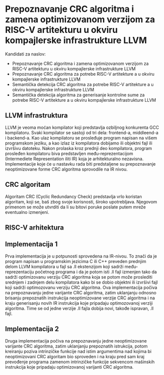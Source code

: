 # Prepoznavanje CRC algoritma i zamena optimizovanom verzijom za RISC-V artitekturu u okviru kompajlerske infrastrukture LLVM

Kandidati za naslov:
- Prepoznavanje CRC algoritma i zamena optimizovanom verzijom za RISC-V artitekturu u okviru kompajlerske infrastrukture LLVM
- Prepoznavanje CRC algoritma za potrebe RISC-V artitekture a u okviru kompajlerske infrastrukture LLVM
- Semantička detekcija CRC algoritma za potrebe RISC-V artitekture a u okviru kompajlerske infrastrukture LLVM
- Semantička detekcija algoritma za generisanje kontrolne sume za potrebe RISC-V artitekture a u okviru kompajlerske infrastrukture LLVM

## LLVM infrastruktura
LLVM je veoma moćan kompilator koji predstavlja ozbiljnog konkurenta GCC kompilatoru.
Svaki kompilator se sastoji od tri dela: frontend-a, middleend-a i backend-a. Kao ulaz kompilatoru se prosleđuje program napisan na višem programskom jeziku, 
a kao izlaz iz kompilatora dobijamo ili objektni fajl ili izvršivu datoteku.
Nakon prolaska kroz prednji deo kompilatora, program prosleđen kompilatoru biva predstavljen među-reprezentacijom (Intermediete Representation iliti IR) koja je arhitekturalno nezavisna.
Implementacije koje će u nastavku rada biti predstaljene su prepoznavanje neoptimizovane forme CRC algoritma sprovodile na IR nivou. 

## CRC algoritam
Algoritam CRC (Cyclic Redundancy Check) predstavlja vrlo koristan algoritam, koji se, baš zbog svoje korisnosti, široko upotrebljava. 
Njegovom primenom se može utvrditi da li su bitovi poruke poslate putem mreže eventualno izmenjeni.


## RISC-V arhitektura

## Implementacija 1
Prva implementacija je u potpunosti sprovedena na IR-nivou. To znači da je program napisan u programskim jezicima C ili C++ preveden prednjim delom LLVM kompilatora u fajl sa .ll ekstenzijom
koji sadrži među-reprezentaciju početnog programa i da je potom isti .ll fajl izmenjen tako da sadrži optimizovanu verziju CRC algoritma koja se potom može proslediti srednjem i zadnjem delu 
kompilatora kako bi se dobio objektni ili izvršivi fajl koji sadrži optimozovanu verziju CRC algoritma. 
Ova implementacija počiva na prepoznavanju jedne varijante CRC algoritma, zatim uklanjanju odnosno brisanju prepoznatih instrukcija neoptimizovane verzije CRC algoritma i na kraju generisanju 
novih IR instrukcija koje pripadaju optimozovanoj verziji algoritma. Time se od jedne verzije .ll fajla dobija novi, takođe ispravan, .ll fajl. 

## Implementacija 2
Druga implementacija počiva na prepoznavanju jedne neoptimizovane varijante CRC algoritma, zatim uklanjanju prepoznatih istrukcija, potom kreiranju poziva intrinzičke funkcije nad istim argumentima
nad kojima bi neoptimizovani CRC algoritam bio sproveden i na kraju pred sam kraj prevođenje programa zamenom intrinzičke funkcije sekvencom mašinskih instrukcija koje pripadaju optimizovanoj varijanti
CRC algoritma.

